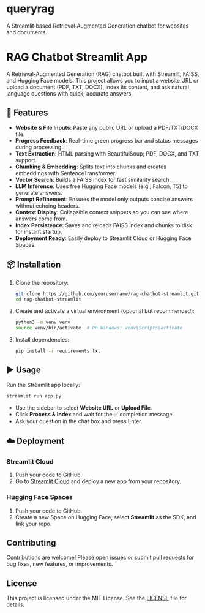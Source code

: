 # queryrag
A Streamlit‑based Retrieval‑Augmented Generation chatbot for websites and documents.

# RAG Chatbot Streamlit App

A Retrieval-Augmented Generation (RAG) chatbot built with Streamlit, FAISS, and Hugging Face models. This project allows you to input a website URL or upload a document (PDF, TXT, DOCX), index its content, and ask natural language questions with quick, accurate answers.

## 🚀 Features

- **Website & File Inputs**: Paste any public URL or upload a PDF/TXT/DOCX file.
- **Progress Feedback**: Real-time green progress bar and status messages during processing.
- **Text Extraction**: HTML parsing with BeautifulSoup; PDF, DOCX, and TXT support.
- **Chunking & Embedding**: Splits text into chunks and creates embeddings with SentenceTransformer.
- **Vector Search**: Builds a FAISS index for fast similarity search.
- **LLM Inference**: Uses free Hugging Face models (e.g., Falcon, T5) to generate answers.
- **Prompt Refinement**: Ensures the model only outputs concise answers without echoing headers.
- **Context Display**: Collapsible context snippets so you can see where answers come from.
- **Index Persistence**: Saves and reloads FAISS index and chunks to disk for instant startup.
- **Deployment Ready**: Easily deploy to Streamlit Cloud or Hugging Face Spaces.

## 📦 Installation

1. Clone the repository:
   ```bash
   git clone https://github.com/yourusername/rag-chatbot-streamlit.git
   cd rag-chatbot-streamlit
   ```
2. Create and activate a virtual environment (optional but recommended):
   ```bash
   python3 -m venv venv
   source venv/bin/activate  # On Windows: venv\Scripts\activate
   ```
3. Install dependencies:
   ```bash
   pip install -r requirements.txt
   ```

## ▶️ Usage

Run the Streamlit app locally:

```bash
streamlit run app.py
```

- Use the sidebar to select **Website URL** or **Upload File**.
- Click **Process & Index** and wait for the ✅ completion message.
- Ask your question in the chat box and press Enter.

## ☁️ Deployment

### Streamlit Cloud

1. Push your code to GitHub.
2. Go to [Streamlit Cloud](https://streamlit.io/cloud) and deploy a new app from your repository.

### Hugging Face Spaces

1. Push your code to GitHub.
2. Create a new Space on Hugging Face, select **Streamlit** as the SDK, and link your repo.

## Contributing

Contributions are welcome! Please open issues or submit pull requests for bug fixes, new features, or improvements.

## License

This project is licensed under the MIT License. See the [LICENSE](LICENSE) file for details.

